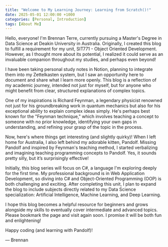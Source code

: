 ```yaml
---
title: "Welcome to My Learning Journey: Learning from Scratch()!"
date: 2025-05-01 12:00:00 +1000
categories: [Personal, Introduction]
tags: [About Me]
---
```


Hello, everyone! I'm Brennan Terre, currently pursuing a Master's Degree in Data Science at Deakin University in Australia. Originally, I created this blog to fulfill a requirement for my unit, SIT771 - Object Oriented Development. However, as I thought more about its potential, I realized it could serve as an invaluable companion throughout my studies, and perhaps even beyond!

I have been taking personal study notes in Notion, planning to integrate them into my Zettelkasten system, but I saw an opportunity here to document and share what I learn more openly. This blog is a reflection of my academic journey, intended not just for myself, but for anyone who might benefit from clear, structured explanations of complex topics.

One of my inspirations is Richard Feynman, a legendary physicist renowned not just for his groundbreaking work in quantum mechanics but also for his exceptional ability to explain complex ideas simply. He's perhaps best known for the "Feynman technique," which involves teaching a concept to someone with no prior knowledge, identifying your own gaps in understanding, and refining your grasp of the topic in the process.

Now, here's where things get interesting (and slightly quirky)! When I left home for Australia, I also left behind my adorable kitten, Pandolf. Missing Pandolf and inspired by Feynman's teaching method, I started verbalizing and imagining teaching programming concepts to Pandolf. Yes, it sounds pretty silly, but it’s surprisingly effective!

Initially, this blog series will focus on C#, a language I'm exploring deeply for the first time. My professional background is in Web Application Development, so diving into C# and Object-Oriented Programming (OOP) is both challenging and exciting. After completing this unit, I plan to expand the blog to include subjects directly related to my Data Science specialization: Artificial Intelligence, Machine Learning, and Deep Learning.

I hope this blog becomes a helpful resource for beginners and grows alongside my skills to eventually cover intermediate and advanced topics. Please bookmark the page and visit again soon. I promise it will be both fun and enlightening!

Happy coding (and learning with Pandolf)!

— Brennan
